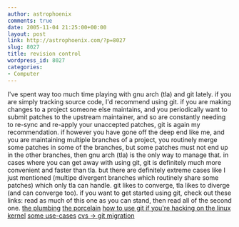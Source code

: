 ```yaml
---
author: astrophoenix
comments: true
date: 2005-11-04 21:25:00+00:00
layout: post
link: http://astrophoenix.com/?p=8027
slug: 8027
title: revision control
wordpress_id: 8027
categories:
- Computer
---
```


I've spent way too much time playing with gnu arch (tla) and git lately.  if you are simply tracking source code, I'd recommend using git. if you are making changes to a project someone else maintains, and you periodically want to submit patches to the upstream maintainer, and so are constantly needing to re-sync and re-apply your unaccepted patches, git is again my recommendation.  if however you have gone off the deep end like me, and you are maintaining multiple branches of a project, you routinely merge some patches in some of the branches, but some patches must not end up in the other branches, then gnu arch (tla) is the only way to manage that.  in cases where you can get away with using git, git is definitely much more convenient and faster than tla. but there are definitely extreme cases like I just mentioned (multipe divergent branches which routinely share some patches) which only tla can handle.  git likes to converge, tla likes to diverge (and can converge too).  if you want to get started using git, check out these links:  read as much of this one as you can stand, then read all of the second one. [the plumbing](http://www.kernel.org/pub/software/scm/git/docs/tutorial.html) [the porcelain](http://www.kernel.org/pub/software/scm/cogito/README)  [how to use git if you're hacking on the linux kernel](http://linux.yyz.us/git-howto.html) [some use-cases](http://www.kernel.org/pub/software/scm/git/docs/howto/) [cvs -> git migration](http://www.kernel.org/pub/software/scm/git/docs/cvs-migration.html)
